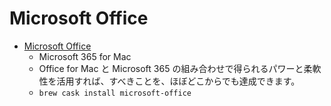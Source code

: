 # Microsoft Office
- [Microsoft Office](https://products.office.com/mac/microsoft-office-for-mac/)
  -  Microsoft 365 for Mac
  - Office for Mac と Microsoft 365 の組み合わせで得られるパワーと柔軟性を活用すれば、すべきことを、ほぼどこからでも達成できます。
  - `brew cask install microsoft-office`

